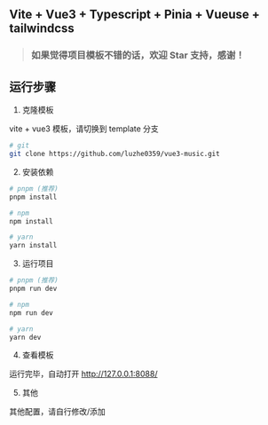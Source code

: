 ## Vite + Vue3 + Typescript + Pinia + Vueuse + tailwindcss

> ### 如果觉得项目模板不错的话，欢迎 Star 支持，感谢！

## 运行步骤

1. 克隆模板

vite + vue3 模板，请切换到 template 分支

```bash
# git
git clone https://github.com/luzhe0359/vue3-music.git
```

2. 安装依赖

```bash
# pnpm (推荐)
pnpm install

# npm
npm install

# yarn
yarn install
```

3. 运行项目

```bash
# pnpm (推荐)
pnpm run dev

# npm
npm run dev

# yarn
yarn dev
```

4. 查看模板

运行完毕，自动打开 http://127.0.0.1:8088/

5. 其他

其他配置，请自行修改/添加
